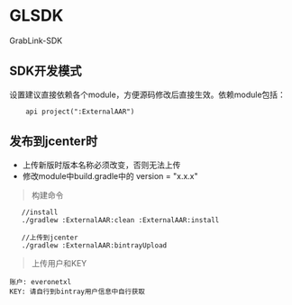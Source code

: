 # GLSDK
GrabLink-SDK

## SDK开发模式

设置建议直接依赖各个module，方便源码修改后直接生效。依赖module包括：

```gralde
    api project(":ExternalAAR")
```

## 发布到jcenter时
* 上传新版时版本名称必须改变，否则无法上传
* 修改module中build.gradle中的 version = "x.x.x"


> 构建命令
```
   //install
   ./gradlew :ExternalAAR:clean :ExternalAAR:install

   //上传到jcenter
   ./gradlew :ExternalAAR:bintrayUpload
```

> 上传用户和KEY

```
账户: everonetxl
KEY: 请自行到bintray用户信息中自行获取
```